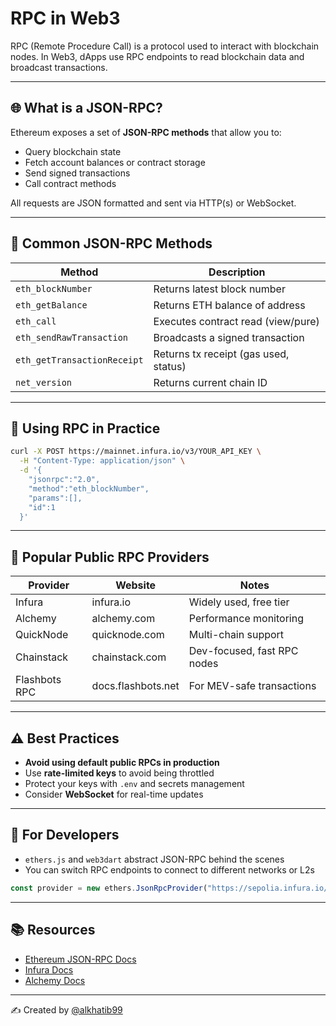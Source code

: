 # RPC in Web3

RPC (Remote Procedure Call) is a protocol used to interact with blockchain nodes. In Web3, dApps use RPC endpoints to read blockchain data and broadcast transactions.

---

## 🌐 What is a JSON-RPC?

Ethereum exposes a set of **JSON-RPC methods** that allow you to:
- Query blockchain state
- Fetch account balances or contract storage
- Send signed transactions
- Call contract methods

All requests are JSON formatted and sent via HTTP(s) or WebSocket.

---

## 🧠 Common JSON-RPC Methods

| Method               | Description                                 |
|----------------------|---------------------------------------------|
| `eth_blockNumber`    | Returns latest block number                 |
| `eth_getBalance`     | Returns ETH balance of address              |
| `eth_call`           | Executes contract read (view/pure)          |
| `eth_sendRawTransaction` | Broadcasts a signed transaction         |
| `eth_getTransactionReceipt` | Returns tx receipt (gas used, status) |
| `net_version`        | Returns current chain ID                    |

---

## 🔧 Using RPC in Practice

```bash
curl -X POST https://mainnet.infura.io/v3/YOUR_API_KEY \
  -H "Content-Type: application/json" \
  -d '{
    "jsonrpc":"2.0",
    "method":"eth_blockNumber",
    "params":[],
    "id":1
  }'
```

---

## 📡 Popular Public RPC Providers

| Provider      | Website                        | Notes                          |
|---------------|--------------------------------|--------------------------------|
| Infura        | infura.io                      | Widely used, free tier         |
| Alchemy       | alchemy.com                    | Performance monitoring         |
| QuickNode     | quicknode.com                  | Multi-chain support            |
| Chainstack    | chainstack.com                 | Dev-focused, fast RPC nodes    |
| Flashbots RPC | docs.flashbots.net             | For MEV-safe transactions      |

---

## ⚠️ Best Practices

- **Avoid using default public RPCs in production**
- Use **rate-limited keys** to avoid being throttled
- Protect your keys with `.env` and secrets management
- Consider **WebSocket** for real-time updates

---

## 🧪 For Developers

- `ethers.js` and `web3dart` abstract JSON-RPC behind the scenes
- You can switch RPC endpoints to connect to different networks or L2s

```javascript
const provider = new ethers.JsonRpcProvider("https://sepolia.infura.io/v3/YOUR_KEY");
```

---

## 📚 Resources

- [Ethereum JSON-RPC Docs](https://ethereum.org/en/developers/docs/apis/json-rpc/)
- [Infura Docs](https://docs.infura.io/)
- [Alchemy Docs](https://docs.alchemy.com/)

---

✍️ Created by [@alkhatib99](https://github.com/alkhatib99)
